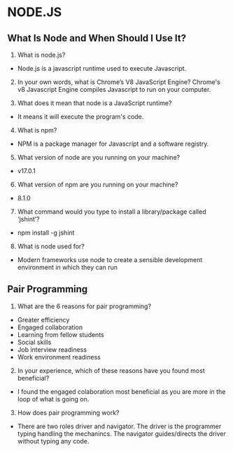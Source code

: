 # NODE.JS
## What Is Node and When Should I Use It?
1. What is node.js?
- Node.js is a javascript runtime used to execute Javascript.

2. In your own words, what is Chrome’s V8 JavaScript Engine?
Chrome's v8 Javascript Engine compiles Javascript to run on your computer.

3. What does it mean that node is a JavaScript runtime?
- It means it will execute the program's code.

4. What is npm?
- NPM is a package manager for Javascript and a software registry.

5. What version of node are you running on your machine?
- v17.0.1

6. What version of npm are you running on your machine?
- 8.1.0

7. What command would you type to install a library/package called ‘jshint’?
- npm install -g jshint

8. What is node used for?
- Modern frameworks use node to create a sensible development environment in which they can run

## Pair Programming
1. What are the 6 reasons for pair programming?
- Greater efficiency
- Engaged collaboration
- Learning from fellow students
- Social skills
- Job interview readiness
- Work environment readiness

2. In your experience, which of these reasons have you found most beneficial?
- I found the engaged colaboration most beneficial as you are more in the loop of what is going on.

3. How does pair programming work?
- There are two roles driver and navigator. The driver is the programmer typing handling the mechanincs. The navigator guides/directs the driver without typing any code.
